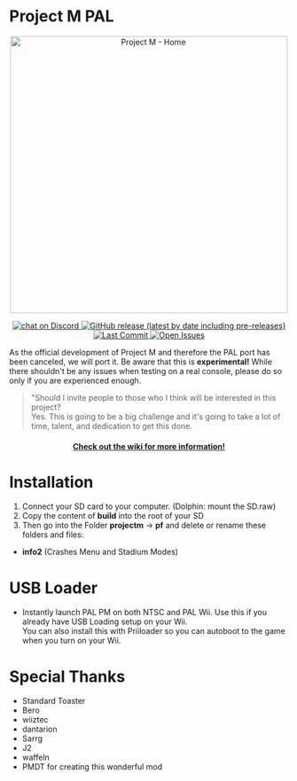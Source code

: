 # Project M PAL
<p align="center">
  <a href="https://pmunofficial.com/en/">
    <img
      alt="Project M - Home"
      src="https://cdn.discordapp.com/attachments/354710650536329216/407576479967215617/PM_Logo_with_proper_white_background.png"
      width="500"
    />
  </a>
</p>
<p align="center">
  <a href="https://discord.gg/fSKMnzN">
    <img
      alt="chat on Discord"
      src="https://img.shields.io/discord/446038464979271721?style=for-the-badge&label=Discord&logo=discord"
    />
  </a>
  <a href="https://github.com/Kirbeast/Project-M-PAL/releases/latest">
    <img
      alt="GitHub release (latest by date including pre-releases)"
      src="https://img.shields.io/github/v/release/Kirbeast/Project-M-PAL?include_prereleases&style=for-the-badge"
    />
  </a>
  <a href="https://github.com/Kirbeast/Project-M-PAL/commits/master">
    <img
      alt="Last Commit"
      src="https://img.shields.io/github/last-commit/Kirbeast/Project-M-PAL?color=%239cf&style=for-the-badge"
    />
      </a>
    <a href="https://github.com/Kirbeast/Project-M-PAL/issues">
    <img
      alt="Open Issues"
      src="https://img.shields.io/github/issues-raw/Kirbeast/Project-M-PAL?style=for-the-badge"
    />
  </a>
</p>

As the official development of Project M and therefore the PAL port has been canceled, we will port it. 
Be aware that this is **experimental!** While there shouldn't be any issues when testing on a real console, please do so only if you are experienced enough.

> "Should I invite people to those who I think will be interested in this project?
<br/>Yes. This is going to be a big challenge and it's going to take a lot of time, talent, and dedication to get this done.
<h4 align="center">
  <a href="https://github.com/Kirbeast/Project-M-PAL/wiki">
Check out the wiki for more information!
  </a>
</h4>

# Installation
1. Connect your SD card to your computer. (Dolphin: mount the SD.raw)
2. Copy the content of **build** into the root of your SD
4. Then go into the Folder **projectm** -> **pf** and delete or rename these folders and files:

- **info2** (Crashes Menu and Stadium Modes)

# USB Loader
- Instantly launch PAL PM on both NTSC and PAL Wii. Use this if you already have USB Loading setup on your Wii.<br/>
You can also install this with Priiloader so you can autoboot to the game when you turn on your Wii.

# Special Thanks
- Standard Toaster
- Bero
- wiiztec
- dantarion
- Sarrg
- J2
- waffeln
- PMDT for creating this wonderful mod

